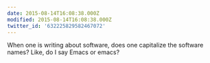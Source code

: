 ```yaml
---
date: 2015-08-14T16:08:38.000Z
modified: 2015-08-14T16:08:38.000Z
twitter_id: '632225829582467072'
---
```


  When one is writing about software, does one capitalize the software names? Like, do I say Emacs or emacs?
